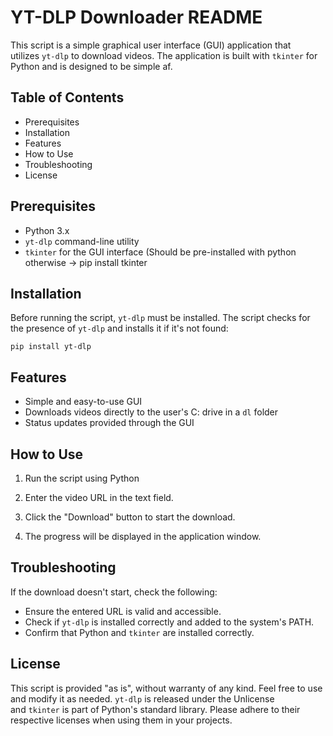 # YT-DLP Downloader README

This script is a simple graphical user interface (GUI) application that utilizes `yt-dlp` to download videos. The application is built with `tkinter` for Python and is designed to be simple af.

## Table of Contents

- Prerequisites
- Installation
- Features
- How to Use
- Troubleshooting
- License

## Prerequisites

- Python 3.x
- `yt-dlp` command-line utility
- `tkinter` for the GUI interface (Should be pre-installed with python otherwise -> pip install tkinter

## Installation

Before running the script, `yt-dlp` must be installed. The script checks for the presence of `yt-dlp` and installs it if it's not found: 

```
pip install yt-dlp
```

## Features

- Simple and easy-to-use GUI
- Downloads videos directly to the user's C: drive in a `dl` folder
- Status updates provided through the GUI

## How to Use

1. Run the script using Python
    
3. Enter the video URL in the text field.
    
2. Click the "Download" button to start the download.
    
3. The progress will be displayed in the application window.
## Troubleshooting

If the download doesn't start, check the following:

- Ensure the entered URL is valid and accessible.
- Check if `yt-dlp` is installed correctly and added to the system's PATH.
- Confirm that Python and `tkinter` are installed correctly.
## License

This script is provided "as is", without warranty of any kind. Feel free to use and modify it as needed. `yt-dlp` is released under the Unlicense and `tkinter` is part of Python's standard library. Please adhere to their respective licenses when using them in your projects.

